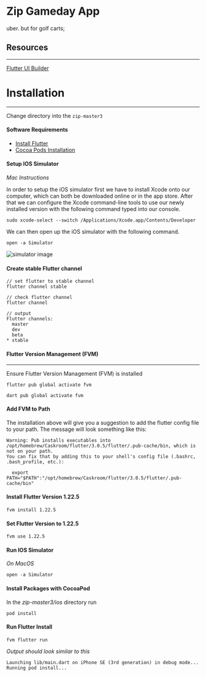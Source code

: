 # Zip Gameday App

uber. but for golf carts;
## Resources
---

[Flutter UI Builder](https://www.dhiwise.com/flutter)

# Installation
---

Change directory into the `zip-master3`

#### Software Requirements
- [Install Flutter](https://docs.flutter.dev/get-started/install)
- [Cocoa Pods Installation](https://guides.cocoapods.org/using/getting-started.html#installation)

#### Setup IOS Simulator

*Mac Instructions*

In order to setup the iOS simulator first we have to install Xcode onto our computer, which can both be downloaded online or in the app store. After that we can configure the Xcode command-line tools to use our newly installed version with the following command typed into our console.

`sudo xcode-select --switch /Applications/Xcode.app/Contents/Developer`

We can then open up the iOS simulator with the following command.

`open -a Simulator`

![simulator image](https://miro.medium.com/max/320/1*Q34htDxYW43DeC6d6W7mNg.gif)

#### Create stable Flutter channel

```
// set flutter to stable channel
flutter channel stable

// check flutter channel
flutter channel

// output
Flutter channels:
  master
  dev
  beta
* stable
```

#### Flutter Version Management (FVM)
---
Ensure Flutter Version Management (FVM) is installed

`flutter pub global activate fvm`

`dart pub global activate fvm`
#### Add FVM to Path

The installation above will give you a suggestion to add the flutter config file to your path. The message will look something like this:

```
Warning: Pub installs executables into /opt/homebrew/Caskroom/flutter/3.0.5/flutter/.pub-cache/bin, which is not on your path.
You can fix that by adding this to your shell's config file (.bashrc, .bash_profile, etc.):

  export PATH="$PATH":"/opt/homebrew/Caskroom/flutter/3.0.5/flutter/.pub-cache/bin"
```

#### Install Flutter Version 1.22.5
`fvm install 1.22.5`

#### Set Flutter Version to 1.22.5

`fvm use 1.22.5`

#### Run IOS Simulator
*On MacOS*

`open -a Simulator`

#### Install Packages with CocoaPod
In the *zip-master3/ios* directory run

`pod install`
#### Run Flutter Install

`fvm flutter run`

*Output should look similar to this*
```
Launching lib/main.dart on iPhone SE (3rd generation) in debug mode...
Running pod install...                                          
```